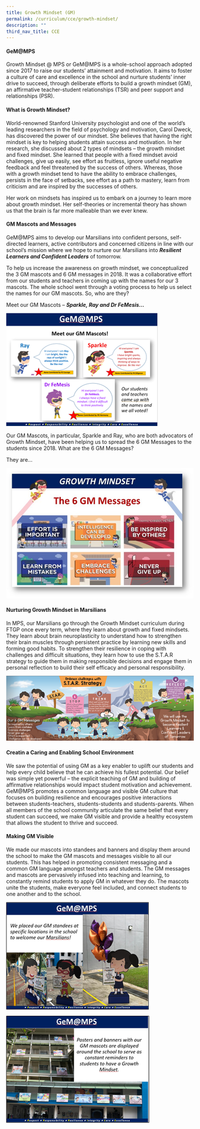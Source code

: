 ```yaml
---
title: Growth Mindset (GM)
permalink: /curriculum/cce/growth-mindset/
description: ""
third_nav_title: CCE
---
```

#### GeM@MPS

Growth Mindset @ MPS or GeM@MPS is a whole-school approach adopted since 2017 to raise our students’ attainment and motivation. It aims to foster a culture of care and excellence in the school and nurture students’ inner drive to succeed, through deliberate efforts to build a growth mindset (GM), an affirmative teacher-student relationships (TSR) and peer support and relationships (PSR).

#### What is Growth Mindset?

World-renowned Stanford University psychologist and one of the world’s leading researchers in the field of psychology and motivation, Carol Dweck, has discovered the power of our mindset. She believes that having the right mindset is key to helping students attain success and motivation. In her research, she discussed about 2 types of mindsets – the growth mindset and fixed mindset. She learned that people with a fixed mindset avoid challenges, give up easily, see effort as fruitless, ignore useful negative feedback and feel threatened by the success of others. Whereas, those with a growth mindset tend to have the ability to embrace challenges, persists in the face of setbacks, see effort as a path to mastery, learn from criticism and are inspired by the successes of others.

Her work on mindsets has inspired us to embark on a journey to learn more about growth mindset. Her self-theories or incremental theory has shown us that the brain is far more malleable than we ever knew.

#### GM Mascots and Messages

GeM@MPS aims to develop our Marsilians into confident persons, self-directed learners, active contributors and concerned citizens in line with our school’s mission where we hope to nurture our Marsilians into **_Resilient Learners and Confident Leaders_** of tomorrow.

To help us increase the awareness on growth mindset, we conceptualized the 3 GM mascots and 6 GM messages in 2018. It was a collaborative effort from our students and teachers in coming up with the names for our 3 mascots. The whole school went through a voting process to help us select the names for our GM mascots. So, who are they?

Meet our GM Mascots – **_Sparkle, Ray and Dr FeMesis…_**

![](/images/CCE/cce%20gm%201.png)

Our GM Mascots, in particular, Sparkle and Ray, who are both advocators of Growth Mindset, have been helping us to spread the 6 GM Messages to the students since 2018. What are the 6 GM Messages?

They are...

![](/images/CCE/cce%20gm%202.jpg)

#### Nurturing Growth Mindset in Marsilians

 In MPS, our Marsilians go through the Growth Mindset curriculum during FTGP once every term, where they learn about growth and fixed mindsets. They learn about brain neuroplasticity to understand how to strengthen their brain muscles through persistent practice by learning new skills and forming good habits. To strengthen their resilience in coping with challenges and difficult situations, they learn how to use the S.T.A.R strategy to guide them in making responsible decisions and engage them in personal reflection to build their self efficacy and personal responsibility.
 
 ![](/images/CCE/cce%20gm%203.png)
 
#### Creatin a Caring and Enabling School Environment

We saw the potential of using GM as a key enabler to uplift our students and help every child believe that he can achieve his fullest potential. Our belief was simple yet powerful – the explicit teaching of GM and building of affirmative relationships would impact student motivation and achievement. GeM@MPS promotes a common language and visible GM culture that focuses on building resilience and encourages positive interactions between students-teachers, students-students and students-parents. When all members of the school community articulate the same belief that every student can succeed, we make GM visible and provide a healthy ecosystem that allows the student to thrive and succeed.

#### Making GM Visible
 
We made our mascots into standees and banners and display them around the school to make the GM mascots and messages visible to all our students. This has helped in promoting consistent messaging and a common GM language amongst teachers and students. The GM messages and mascots are pervasively infused into teaching and learning, to constantly remind students to apply GM in whatever they do. The mascots unite the students, make everyone feel included, and connect students to one another and to the school.

![](/images/CCE/cce%20gm%204.png)

![](/images/CCE/cce%20gm%205.png)



